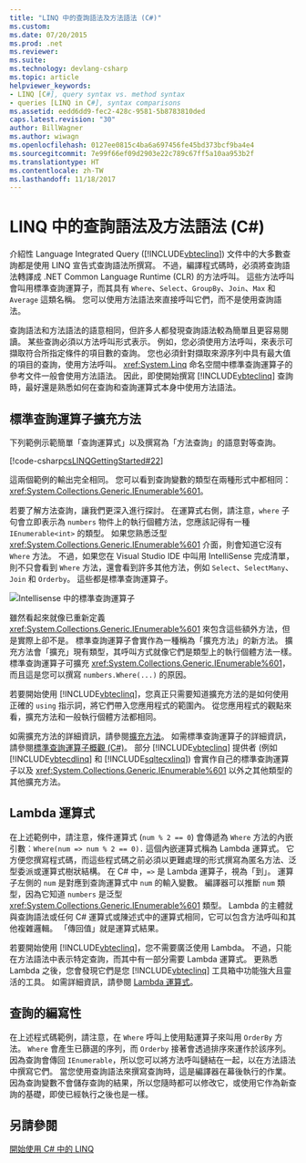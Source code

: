 ```yaml
---
title: "LINQ 中的查詢語法及方法語法 (C#)"
ms.custom: 
ms.date: 07/20/2015
ms.prod: .net
ms.reviewer: 
ms.suite: 
ms.technology: devlang-csharp
ms.topic: article
helpviewer_keywords:
- LINQ [C#], query syntax vs. method syntax
- queries [LINQ in C#], syntax comparisons
ms.assetid: eedd6dd9-fec2-428c-9581-5b8783810ded
caps.latest.revision: "30"
author: BillWagner
ms.author: wiwagn
ms.openlocfilehash: 0127ee0815c4ba6a697456fe45bd373bcf9ba4e4
ms.sourcegitcommit: 7e99f66ef09d2903e22c789c67ff5a10aa953b2f
ms.translationtype: HT
ms.contentlocale: zh-TW
ms.lasthandoff: 11/18/2017
---
```

# <a name="query-syntax-and-method-syntax-in-linq-c"></a>LINQ 中的查詢語法及方法語法 (C#)
介紹性 Language Integrated Query ([!INCLUDE[vbteclinq](~/includes/vbteclinq-md.md)]) 文件中的大多數查詢都是使用 LINQ 宣告式查詢語法所撰寫。 不過，編譯程式碼時，必須將查詢語法轉譯成 .NET Common Language Runtime (CLR) 的方法呼叫。 這些方法呼叫會叫用標準查詢運算子，而其具有 `Where`、`Select`、`GroupBy`、`Join`、`Max` 和 `Average` 這類名稱。 您可以使用方法語法來直接呼叫它們，而不是使用查詢語法。  
  
 查詢語法和方法語法的語意相同，但許多人都發現查詢語法較為簡單且更容易閱讀。 某些查詢必須以方法呼叫形式表示。 例如，您必須使用方法呼叫，來表示可擷取符合所指定條件的項目數的查詢。 您也必須針對擷取來源序列中具有最大值的項目的查詢，使用方法呼叫。 <xref:System.Linq> 命名空間中標準查詢運算子的參考文件一般會使用方法語法。 因此，即使開始撰寫 [!INCLUDE[vbteclinq](~/includes/vbteclinq-md.md)] 查詢時，最好還是熟悉如何在查詢和查詢運算式本身中使用方法語法。  
  
## <a name="standard-query-operator-extension-methods"></a>標準查詢運算子擴充方法  
 下列範例示範簡單「查詢運算式」以及撰寫為「方法查詢」的語意對等查詢。  
  
 [!code-csharp[csLINQGettingStarted#22](../../../../csharp/programming-guide/concepts/linq/codesnippet/CSharp/query-syntax-and-method-syntax-in-linq_1.cs)]  
  
 這兩個範例的輸出完全相同。 您可以看到查詢變數的類型在兩種形式中都相同：<xref:System.Collections.Generic.IEnumerable%601>。  
  
 若要了解方法查詢，讓我們更深入進行探討。 在運算式右側，請注意，`where` 子句會立即表示為 `numbers` 物件上的執行個體方法，您應該記得有一種 `IEnumerable<int>` 的類型。 如果您熟悉泛型 <xref:System.Collections.Generic.IEnumerable%601> 介面，則會知道它沒有 `Where` 方法。 不過，如果您在 Visual Studio IDE 中叫用 IntelliSense 完成清單，則不只會看到 `Where` 方法，還會看到許多其他方法，例如 `Select`、`SelectMany`、`Join` 和 `Orderby`。 這些都是標準查詢運算子。  
  
 ![Intellisense 中的標準查詢運算子](../../../../csharp/programming-guide/concepts/linq/media/standardqueryops.png "StandardQueryOps")  
  
 雖然看起來就像已重新定義 <xref:System.Collections.Generic.IEnumerable%601> 來包含這些額外方法，但是實際上卻不是。 標準查詢運算子會實作為一種稱為「擴充方法」的新方法。 擴充方法會「擴充」現有類型，其呼叫方式就像它們是類型上的執行個體方法一樣。 標準查詢運算子可擴充 <xref:System.Collections.Generic.IEnumerable%601>，而且這是您可以撰寫 `numbers.Where(...)` 的原因。  
  
 若要開始使用 [!INCLUDE[vbteclinq](~/includes/vbteclinq-md.md)]，您真正只需要知道擴充方法的是如何使用正確的 `using` 指示詞，將它們帶入您應用程式的範圍內。 從您應用程式的觀點來看，擴充方法和一般執行個體方法都相同。  
  
 如需擴充方法的詳細資訊，請參閱[擴充方法](../../../../csharp/programming-guide/classes-and-structs/extension-methods.md)。 如需標準查詢運算子的詳細資訊，請參閱[標準查詢運算子概觀 (C#)](../../../../csharp/programming-guide/concepts/linq/standard-query-operators-overview.md)。 部分 [!INCLUDE[vbteclinq](~/includes/vbteclinq-md.md)] 提供者 (例如 [!INCLUDE[vbtecdlinq](~/includes/vbtecdlinq-md.md)] 和 [!INCLUDE[sqltecxlinq](~/includes/sqltecxlinq-md.md)]) 會實作自己的標準查詢運算子以及 <xref:System.Collections.Generic.IEnumerable%601> 以外之其他類型的其他擴充方法。  
  
## <a name="lambda-expressions"></a>Lambda 運算式  
 在上述範例中，請注意，條件運算式 (`num % 2 == 0`) 會傳遞為 `Where` 方法的內嵌引數︰`Where(num => num % 2 == 0).` 這個內嵌運算式稱為 Lambda 運算式。 它方便您撰寫程式碼，而這些程式碼之前必須以更難處理的形式撰寫為匿名方法、泛型委派或運算式樹狀結構。 在 C# 中，`=>` 是 Lambda 運算子，視為「到」。 運算子左側的 `num` 是對應到查詢運算式中 `num` 的輸入變數。 編譯器可以推斷 `num` 類型，因為它知道 `numbers` 是泛型 <xref:System.Collections.Generic.IEnumerable%601> 類型。 Lambda 的主體就與查詢語法或任何 C# 運算式或陳述式中的運算式相同，它可以包含方法呼叫和其他複雜邏輯。 「傳回值」就是運算式結果。  
  
 若要開始使用 [!INCLUDE[vbteclinq](~/includes/vbteclinq-md.md)]，您不需要廣泛使用 Lambda。 不過，只能在方法語法中表示特定查詢，而其中有一部分需要 Lambda 運算式。 更熟悉 Lambda 之後，您會發現它們是您 [!INCLUDE[vbteclinq](~/includes/vbteclinq-md.md)] 工具箱中功能強大且靈活的工具。 如需詳細資訊，請參閱 [Lambda 運算式](../../../../csharp/programming-guide/statements-expressions-operators/lambda-expressions.md)。  
  
## <a name="composability-of-queries"></a>查詢的編寫性  
 在上述程式碼範例，請注意，在 `Where` 呼叫上使用點運算子來叫用 `OrderBy` 方法。 `Where` 會產生已篩選的序列，而 `Orderby` 接著會透過排序來運作於該序列。 因為查詢會傳回 `IEnumerable`，所以您可以將方法呼叫鏈結在一起，以在方法語法中撰寫它們。 當您使用查詢語法來撰寫查詢時，這是編譯器在幕後執行的作業。 因為查詢變數不會儲存查詢的結果，所以您隨時都可以修改它，或使用它作為新查詢的基礎，即使已經執行之後也是一樣。  
  
## <a name="see-also"></a>另請參閱  
 [開始使用 C# 中的 LINQ](../../../../csharp/programming-guide/concepts/linq/getting-started-with-linq.md)
